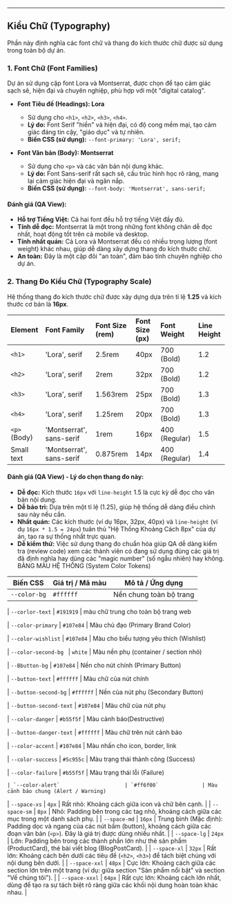 ﻿---

## Kiểu Chữ (Typography)

Phần này định nghĩa các font chữ và thang đo kích thước chữ được sử dụng trong toàn bộ dự án.

### 1. Font Chữ (Font Families)

Dự án sử dụng cặp font Lora và Montserrat, được chọn để tạo cảm giác sạch sẽ, hiện đại và chuyên nghiệp, phù hợp với một "digital catalog".

* **Font Tiêu đề (Headings): Lora**
    * Sử dụng cho `<h1>`, `<h2>`, `<h3>`, `<h4>`.
    * **Lý do:** Font Serif "hiền" và hiện đại, có độ cong mềm mại, tạo cảm giác đáng tin cậy, "giáo dục" và tự nhiên.
    * **Biến CSS (sử dụng):** `--font-primary: 'Lora', serif;`

* **Font Văn bản (Body): Montserrat**
    * Sử dụng cho `<p>` và các văn bản nội dung khác.
    * **Lý do:** Font Sans-serif rất sạch sẽ, cấu trúc hình học rõ ràng, mang lại cảm giác hiện đại và ngăn nắp.
    * **Biến CSS (sử dụng):** `--font-body: 'Montserrat', sans-serif;`

#### Đánh giá (QA View):

* **Hỗ trợ Tiếng Việt:** Cả hai font đều hỗ trợ tiếng Việt đầy đủ.
* **Tính dễ đọc:** Montserrat là một trong những font không chân dễ đọc nhất, hoạt động tốt trên cả mobile và desktop.
* **Tính nhất quán:** Cả Lora và Montserrat đều có nhiều trọng lượng (font weight) khác nhau, giúp dễ dàng xây dựng thang đo kích thước chữ.
* **An toàn:** Đây là một cặp đôi "an toàn", đảm bảo tính chuyên nghiệp cho dự án.

### 2. Thang Đo Kiểu Chữ (Typography Scale)

Hệ thống thang đo kích thước chữ được xây dựng dựa trên tỉ lệ **1.25** và kích thước cơ bản là **16px**.

| Element | Font Family | Font Size (rem) | Font Size (px) | Font Weight | Line Height |
| :--- | :--- | :--- | :--- | :--- | :--- |
| `<h1>` | 'Lora', serif | 2.5rem | 40px | 700 (Bold) | 1.2 |
| `<h2>` | 'Lora', serif | 2rem | 32px | 700 (Bold) | 1.2 |
| `<h3>` | 'Lora', serif | 1.563rem | 25px | 700 (Bold) | 1.3 |
| `<h4>` | 'Lora', serif | 1.25rem | 20px | 700 (Bold) | 1.3 |
| `<p>` (Body) | 'Montserrat', sans-serif | 1rem | 16px | 400 (Regular) | 1.5 |
| Small text | 'Montserrat', sans-serif | 0.875rem | 14px | 400 (Regular) | 1.4 |

#### Đánh giá (QA View) - Lý do chọn thang đo này:

* **Dễ đọc:** Kích thước `16px` với `line-height` 1.5 là cực kỳ dễ đọc cho văn bản nội dung.
* **Dễ bảo trì:** Dựa trên một tỉ lệ (1.25), giúp hệ thống dễ dàng điều chỉnh sau này nếu cần.
* **Nhất quán:** Các kích thước (ví dụ 16px, 32px, 40px) và `line-height` (ví dụ `16px * 1.5 = 24px`) tuân thủ "Hệ Thống Khoảng Cách 8px" của dự án, tạo ra sự thống nhất trực quan.
* **Dễ kiểm thử:** Việc sử dụng thang đo chuẩn hóa giúp QA dễ dàng kiểm tra (review code) xem các thành viên có đang sử dụng đúng các giá trị đã định nghĩa hay dùng các "magic number" (số ngẫu nhiên) hay không.
BẢNG MÀU HỆ THỐNG (System Color Tokens)

| Biến CSS                            |Giá trị / Mã màu        | Mô tả / Ứng dụng 
|-------------------------------------|------------------------|----------------------------------------
| `--color-bg`                        | `#ffffff`              | Nền chung toàn bộ trang 

| `--corlor-text`                     | `#191919`              | màu chữ trung cho toàn bộ trang web

| `--color-primary`                   | `#107e84`              | Màu chủ đạo (Primary Brand Color) 

| `--color-wishlist`                  | `#107e84`              | Màu cho biểu tượng yêu thích (Wishlist)

| `--color-second-bg `                | `white`                | Màu nền phụ (container / section nhỏ)

| `--Bbutton-bg`                      | `#107e84`              | Nền cho nút chính (Primary Button)

| `--button-text`                     | `#ffffff`              | Màu chữ của nút chính

| `--button-second-bg`                | `#ffffff`              | Nền của nút phụ (Secondary Button) 

| `--button-second-text`              | `#107e84`              | Màu chữ của nút phụ

| `--color-danger`                    | `#b55f5f`              | Màu cảnh báo(Destructive) 

| `--button-danger-text`              | `#ffffff`              | Màu chữ trên nút cảnh báo 

| `--color-accent`                    | `#107e84`              | Màu nhấn cho icon, border, link 

| `--color-success`                   | `#5c955c`              | Màu trạng thái thành công (Success) 

| `--color-failure`                   | `#b55f5f`              | Màu trạng thái lỗi (Failure) 

    | `--color-alert`                     | `#ff6f00`              | Màu cảnh báo chung (Alert / Warning)

| `--space-xs` | `4px` | Rất nhỏ: Khoảng cách giữa icon và chữ bên cạnh. |
| `--space-sm` | `8px` | Nhỏ: Padding bên trong các tag nhỏ, khoảng cách giữa các mục trong một danh sách phụ. |
| `--space-md` | `16px` | Trung bình (Mặc định): Padding dọc và ngang của các nút bấm (button), khoảng cách giữa các đoạn văn bản (`<p>`). Đây là giá trị được dùng nhiều nhất. |
| `--space-lg` | `24px` | Lớn: Padding bên trong các thành phần lớn như thẻ sản phẩm (ProductCard), thẻ bài viết blog (BlogPostCard). |
| `--space-xl` | `32px` | Rất lớn: Khoảng cách bên dưới các tiêu đề (`<h2>`, `<h3>`) để tách biệt chúng với nội dung bên dưới. |
| `--space-xxl` | `48px` | Cực lớn: Khoảng cách giữa các section lớn trên một trang (ví dụ: giữa section "Sản phẩm nổi bật" và section "Về chúng tôi"). |
| `--space-xxxl` | `64px` | Rất cực lớn: Khoảng cách lớn nhất, dùng để tạo ra sự tách biệt rõ ràng giữa các khối nội dung hoàn toàn khác nhau. |